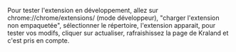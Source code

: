 Pour tester l'extension en développement, allez sur chrome://chrome/extensions/ (mode développeur), "charger l'extension non empaquetée", sélectionner le répertoire, l'extension apparait, pour tester vos modifs, cliquer sur actualiser, rafraishissez la page de Kraland et c'est pris en compte.